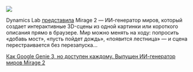 <!--2025-08-24 10:57:10-->
<div class="yb">
  <div class="rss habr"><img src="https://habrastorage.org/getpro/habr/upload_files/866/046/3c4/8660463c4959fdb511888069c50a483d.jpg" /><p>Dynamics Lab <a href="https://blog.dynamicslab.ai" rel="noopener noreferrer nofollow">представила</a> Mirage 2 — ИИ-генератор миров, который создает интерактивные 3D-сцены из одной картинки или короткого описания прямо в браузере. Мир можно менять на ходу: попросить «добавь мост», «пусть пойдет дождь», «появится лестница» — и сцена перестраивается без перезапуска... <p class="titl"><a href="https://habr.com/ru/news/940194/?utm_source=habrahabr&utm_medium=rss&utm_campaign=940194">Как Google Genie 3, но доступен каждому. Выпущен ИИ-генератор миров Mirage 2</a></p></div>
</div>
